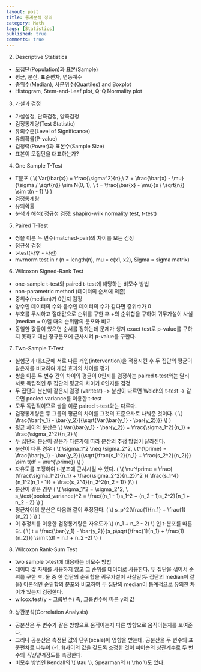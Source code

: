 ```yaml
---
layout: post
title: 통계분석 정리 
category: Math 
tags: [Statistics]
published: true
comments: true
---
```


2. Descriptive Statistics
 - 모집단(Population)과 표본(Sample)
 - 평균, 분산, 표준편차, 변동계수
 - 중위수(Median), 사분위수(Quartiles) and Boxplot
 - Histogram, Stem-and-Leaf plot, Q-Q Normality plot

3. 가설과 검정
 - 가설설정, 단측검정, 양측검정
 - 검정통계량(Test Statistic)
 - 유의수준(Level of Significance)
 - 유의확률(P-value)
 - 검정력(Power)과 표본수(Sample Size)
 - 표본이 모집단을 대표하는가?

4. One Sample T-Test
 - T분포 ( \\( Var(\bar{x}) = \frac{\sigma^2}{n},\ Z = \frac{\bar{x} - \mu}{\sigma / \sqrt{n}} \sim N(0, 1), \ t = \frac{\bar{x} - \mu}{s / \sqrt{n}} \sim t(n - 1) \\) )
 - 검정통계량
 - 유의확률
 - 분석과 해석( 정규성 검정: shapiro-wilk normality test, t-test)

5. Paired T-Test
 - 쌍을 이룬 두 변수(matched-pair)의 차이를 보는 검정
 - 정규성 검정
 - t-test(사후 - 사전)
 - mvrnorm test in r (n = length(n), mu = c(x1, x2), Sigma = sigma matrix)

6. Wilcoxon Signed-Rank Test
 - one-sample t-test와 paired t-test에 해당하는 비모수 방법
 - non-parametric method (데이터의 순서에 의존)
 - 중위수(median)가 0인지 검정
 - 양수인 데이터의 수와 음수인 데이터의 수가 같다면 중위수가 0
 - 부호를 무시하고 절대값으로 순위를 구한 후 +의 순위합을 구하여 귀무가설이 사실(median = 0)일 때의 순위합의 분포와 비교
 - 동일한 값들이 있으면 순서를 정하는데 문제가 생겨 exact test로 p-value를 구하지 못하고 대신 정규분포에 근사시켜 p-value를 구한다.

7. Two-Sample T-Test
 - 실험군과 대조군에 서로 다른 개입(intervention)을 적용시킨 후 두 집단의 평균이 같은지를 비교하여 개입 효과의 차이를 평가
 - 쌍을 이룬 두 변수 간의 차이의 평균이 0인지를 검정하는 paired t-test와는 달리 서로 독립적인 두 집단의 평균의 차이가 0인지를 검정 
 - 두 집단의 분산이 같은지 검정 (var.test) -> 분산이 다르면 Welch의 t-test -> 같으면 pooled variance를 이용한 t-test
 - 모두 독립적이므로 쌍을 이룬 paired t-test와는 다르다.
 - 검정통계량은 두 그룹의 평균의 차이를 그것의 표준오차로 나눠준 것이다. ( \\( \frac{\bar{y\_1} - \bar{y\_2}}{\sqrt{Var(\bar{y\_1} - \bar{y\_2})}} \\) )
 - 평균 차이의 분산은 \\( Var(\bar{y\_1} - \bar{y\_2}) = \frac{\sigma\_1^2}{n\_1} + \frac{\sigma\_2^2}{n\_2} \\)
 - 두 집단의 분산이 같은가 다른가에 따라 분산의 추정 방법이 달라진다.
 - 분산이 다른 경우 ( \\( \sigma\_1^2 \neq \sigma\_2^2, \ t^{\prime} = \frac{\bar{y\_1} - \bar{y\_2}}{\sqrt{\frac{s\_1^2}{n\_1} + \frac{s\_2^2}{n\_2}}} \sim t(df = \nu^{\prime}) \\) )
 - 자유도를 조정하여 t-분포에 근사시킬 수 있다. ( \\( \nu^\prime = \frac{ (\frac{\sigma\_1^2}{n\_1} + \frac{\sigma\_2^2}{n\_2})^2 }{ \frac{s\_1^4}{n\_1^2(n\_1 - 1)} + \frac{s\_2^4}{n\_2^2(n\_2 - 1)} }\\) )
 - 분산이 같은 경우 ( \\( \sigma\_1^2 = \sigma\_2^2, \ s\_\text{pooled_variance}^2 = \frac{(n\_1 - 1)s\_1^2 + (n\_2 - 1)s\_2^2}{n\_1 + n\_2 - 2} \\) )
 - 평균차이의 분산은 다음과 같이 추정된다. ( \\( s\_p^2(\frac{1}{n\_1} + \frac{1}{n\_2} ) \\) )
 - 이 추정치를 이용한 검정통계량은 자유도가 \\( (n\_1 + n\_2 - 2) \\) 인 t-분포를 따른다. ( \\( t = \frac{\bar{y\_1} - \bar{y\_2}}{s\_p\sqrt{\frac{1}{n\_1} + \frac{1}{n\_2}}} \sim t(df = n\_1 + n\_2 -2) \\) ) 

8. Wilcoxon Rank-Sum Test
 - two sample t-test에 대응하는 비모수 방법
 - 데이터 값 자체를 사용하지 않고 그 순위를 데이터로 사용한다. 두 집단을 섞어서 순위를 구한 후, 둘 중 한 집단의 순위합을 귀무가설이 사실일(두 집단의 median이 같을) 이론적인 순위합의 분포와 비교하여 두 집단의 median이 통계적으로 유의한 차이가 있는지 검정한다.
 - wilcox.test(y ~ 그룹변수) 즉, 그룹변수에 따른 y의 값

9. 상관분석(Correlation Analysis)
 - 공분산은 두 변수가 같은 방향으로 움직이는지 다른 방향으로 움직이는지를 보여준다.
 - 그러나 공분산은 측정된 값의 단위(scale)에 영향을 받는데, 공분산을 두 변수의 표준편차로 나누어 (-1, 1)사이의 값을 갖도록 조정한 것이 피어슨의 상관계수로 두 변수의 *직선관계*정도를 측정한다.
 - 비모수 방법인 Kendall의 \\( \tau \\), Spearman의 \\( \rho \\)도 있다.
